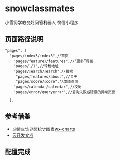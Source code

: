 
# snowclassmates

小雪同学教务处问答机器人 微信小程序

## 页面路径说明

```
"pages": [
  "pages/index3/index3",//首页
    "pages/features/features",//“更多”界面
    "pages/1/1",//转载地址
    "pages/search/search",//搜索
     "pages/features/about",//关于
     "pages/score/score",//成绩查询
    "pages/calendar/calendar",//校历
    "pages/error/queryerror",//查询失败或错误的异常页面
    
  ],
```

## 参考借鉴
- 成绩查询界面统计图表[wx-charts](https://github.com/xiaolin3303/wx-charts)
- [云开发文档](https://developers.weixin.qq.com/miniprogram/dev/wxcloud/basis/getting-started.html)
## 配置完成